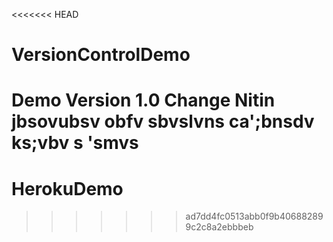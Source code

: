 <<<<<<< HEAD
# VersionControlDemo
Demo 
Version 1.0 Change
Nitin jbsovubsv obfv
sbvslvns
ca';bnsdv
ks;vbv
s
'smvs
=======
# HerokuDemo
>>>>>>> ad7dd4fc0513abb0f9b406882899c2c8a2ebbbeb
